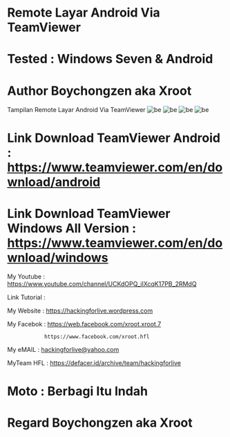 # Remote Layar Android Via TeamViewer

# Tested : Windows Seven & Android

# Author Boychongzen aka Xroot


Tampilan Remote Layar Android Via TeamViewer
![be](https://raw.githubusercontent.com/boychongzen18/Remote-Android-Via-TeamViewer/master/android.jpg)
![be](https://raw.githubusercontent.com/boychongzen18/Remote-Android-Via-TeamViewer/master/android1.jpg)
![be](https://raw.githubusercontent.com/boychongzen18/Remote-Android-Via-TeamViewer/master/laptop.jpg)
![be](https://raw.githubusercontent.com/boychongzen18/Remote-Android-Via-TeamViewer/master/laptop1.jpg)

# Link Download TeamViewer Android : https://www.teamviewer.com/en/download/android

# Link Download TeamViewer Windows All Version : https://www.teamviewer.com/en/download/windows


My Youtube    : https://www.youtube.com/channel/UCKdOPQ_iIXcqK17PB_2RMdQ

Link Tutorial : 

My Website    : https://hackingforlive.wordpress.com

My Facebok    : https://web.facebook.com/xroot.xroot.7

                https://www.facebook.com/xroot.hfl

My eMAIL      : hackingforlive@yahoo.com

MyTeam HFL    : https://defacer.id/archive/team/hackingforlive

# Moto : Berbagi Itu Indah

# Regard Boychongzen aka Xroot
